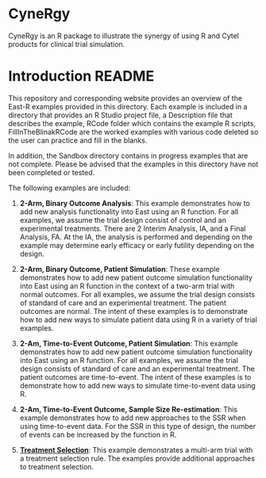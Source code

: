 # CyneRgy
CyneRgy is an R package to illustrate the synergy of using R and Cytel products for clinical trial simulation.  



# Introduction README
This repository and corresponding website provides an overview of the East-R examples provided in this directory.  Each example is included in a directory that provides an R Studio project file, a Description file that describes the example,  RCode folder which contains the example R scripts, FillInTheBlinakRCode are the worked examples with various code deleted so the user can practice and fill in the blanks. 

In addition, the Sandbox directory contains in progress examples that are not complete.  Please be advised that the examples in this directory have not been completed or tested. 

The following examples are included:

1. **2-Arm, Binary Outcome Analysis**: This example demonstrates how to add new analysis functionality  into East using an R function.  For all examples, we assume the trial design consist of control and an experimental treatments. There are 2 Interim Analysis, IA, and a Final Analysis, FA. At the IA, the analysis is performed and depending on the example may determine early efficacy or early futility depending on the design.

1. **2-Arm, Binary Outcome, Patient Simulation**: These example demonstrates how to add new patient outcome simulation functionality into East using an R function in the context of a two-arm trial with normal outcomes. For all examples, we assume the trial design consists of standard of care and an experimental treatment.  The patient outcomes are normal.  The intent of these examples is to demonstrate how to add new ways to simulate patient data using R in a variety of trial examples.        

1. **2-Am, Time-to-Event Outcome, Patient Simulation**: This example demonstrates how to add new patient outcome simulation functionality into East using an R function.  For all examples, we assume the trial design consists of standard of care and an experimental treatment.  The patient outcomes are time-to-event.  The intent of these examples is to demonstrate how to add new ways to simulate time-to-event data using R.  

1. **2-Am, Time-to-Event Outcome, Sample Size Re-estimation**: This example demonstrates how to add new approaches to the SSR when using time-to-event data. For the SSR in this type of design, the number of events can be increased by the function in R.

1. **[Treatment Selection](docs/articles/TreatmentSelectionDescription.html)**: This example demonstrates a multi-arm trial with a treatment selection rule.  The examples provide additional approaches to treatment selection. 
